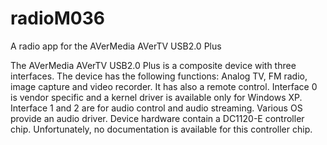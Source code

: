 # radioM036
A radio app for the AVerMedia AVerTV USB2.0 Plus

The AVerMedia AVerTV USB2.0 Plus is a composite device with three interfaces. The device has the following functions:
Analog TV, FM radio, image capture and video recorder. It has also a remote control. Interface 0 is vendor specific and
a kernel driver is available only for Windows XP. Interface 1 and 2 are for audio control and audio streaming. Various OS 
provide an audio driver. Device hardware contain a DC1120-E controller chip. Unfortunately, no documentation is available 
for this controller chip.
